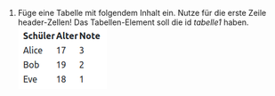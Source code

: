 1.  Füge eine Tabelle mit folgendem Inhalt ein. Nutze für die erste Zeile header-Zellen! Das Tabellen-Element soll die id _tabelle1_ haben.  
    ![Beispieltabelle](aufgaben/static/tabelle.png)